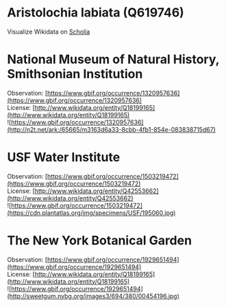 
Aristolochia labiata (Q619746)
==============================
  
Visualize Wikidata on [Scholia](https://scholia.toolforge.org/taxon/Q619746)
# National Museum of Natural History, Smithsonian Institution
  
Observation: [https://www.gbif.org/occurrence/1320957636](https://www.gbif.org/occurrence/1320957636)  
License: [http://www.wikidata.org/entity/Q18199165](http://www.wikidata.org/entity/Q18199165)  
![https://www.gbif.org/occurrence/1320957636](http://n2t.net/ark:/65665/m3163d6a33-8cbb-4fb1-854e-083838715d67)
# USF Water Institute
  
Observation: [https://www.gbif.org/occurrence/1503219472](https://www.gbif.org/occurrence/1503219472)  
License: [http://www.wikidata.org/entity/Q42553662](http://www.wikidata.org/entity/Q42553662)  
![https://www.gbif.org/occurrence/1503219472](https://cdn.plantatlas.org/img/specimens/USF/195060.jpg)
# The New York Botanical Garden
  
Observation: [https://www.gbif.org/occurrence/1929651494](https://www.gbif.org/occurrence/1929651494)  
License: [http://www.wikidata.org/entity/Q18199165](http://www.wikidata.org/entity/Q18199165)  
![https://www.gbif.org/occurrence/1929651494](http://sweetgum.nybg.org/images3/694/380/00454196.jpg)